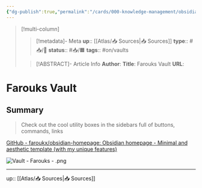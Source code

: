```yaml
---
{"dg-publish":true,"permalink":"/cards/000-knowledge-management/obsidian-vaults/vault-farouks/"}
---
```


> [!multi-column]
>
>> [!metadata]- Meta
>> **up**:: [[Atlas/📥 Sources\|📥 Sources]]
>> **type**:: #📥/🔗 
>> **status**:: #📥/🟧 
>> **tags**:: #on/vaults 
>
>> [!ABSTRACT]- Article Info
>> **Author**: 
>> **Title**: Farouks Vault
>> **URL**: 

# Farouks Vault

## Summary
> Check out the cool utility boxes in the sidebars full of buttons, commands, links

[GitHub - faroukx/obsidian-homepage: Obsidian homepage - Minimal and aesthetic template (with my unique features)](https://github.com/faroukx/obsidian-homepage)

![Vault - Farouks - .png](/img/user/Extras/Attachments/Vault%20-%20Farouks%20-%20.png)

---
up:: [[Atlas/📥 Sources\|📥 Sources]]


